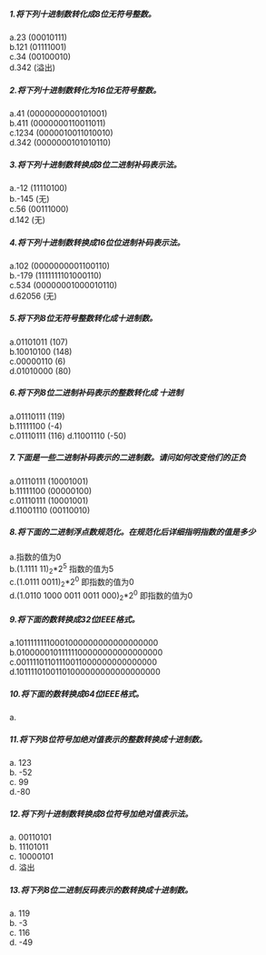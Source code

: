 ##### 1.将下列十进制数转化成8位无符号整数。  
a.23   (00010111)  
b.121  (01111001)  
c.34  (00100010)  
d.342  (溢出)  
##### 2.将下列十进制数转化为16位无符号整数。  
a.41  (0000000000101001)  
b.411  (0000000110011011)  
c.1234  (0000010011010010)  
d.342  (0000000101010110)  
##### 3.将下列十进制数转换成8位二进制补码表示法。  
a.-12  (11110100)  
b.-145  (无)  
c.56  (00111000)  
d.142  (无)  
##### 4.将下列十进制数转换成16位位进制补码表示法。  
a.102  (0000000001100110)  
b.-179  (1111111101000110)  
c.534  (00000001000010110)  
d.62056  (无)  
##### 5.将下列8位无符号整数转化成十进制数。  
a.01101011 (107)  
b.10010100 (148)  
c.00000110 (6)  
d.01010000 (80)  
##### 6.将下列8位二进制补码表示的整数转化成 十进制  
a.01110111  (119)  
b.11111100  (-4)  
c.01110111  (116)
d.11001110  (-50)  
##### 7.下面是一些二进制补码表示的二进制数。请问如何改变他们的正负  
a.01110111 (10001001)  
b.11111100 (00000100)  
c.01110111 (10001001)  
d.11001110 (00110010)  
##### 8.将下面的二进制浮点数规范化。在规范化后详细指明指数的值是多少  
a.指数的值为0  
b.(1.1111 11)<sub>2</sub>*2<sup>5</sup>  指数的值为5  
c.(1.0111 0011)<sub>2</sub>*2<sup>0</sup> 即指数的值为0  
d.(1.0110 1000 0011 0011 000)<sub>2</sub>*2<sup>0</sup>   即指数的值为0  
##### 9.将下面的数转换成32位IEEE格式。  
a.10111111110001000000000000000000  
b.01000001011111100000000000000000  
c.00111101101110011000000000000000  
d.10111101001101000000000000000000
##### 10.将下面的数转换成64位IEEE格式。  
a.
##### 11.将下列8位符号加绝对值表示的整数转换成十进制数。
a. 123  
b. -52  
c.  99  
d.-80
##### 12.将下列十进制数转换成8位符号加绝对值表示法。
a.  00110101  
b.  11101011  
c.  10000101  
d.  溢出
##### 13.将下列8位二进制反码表示的数转换成十进制数。
a.  119  
b.  -3  
c.  116  
d.  -49
